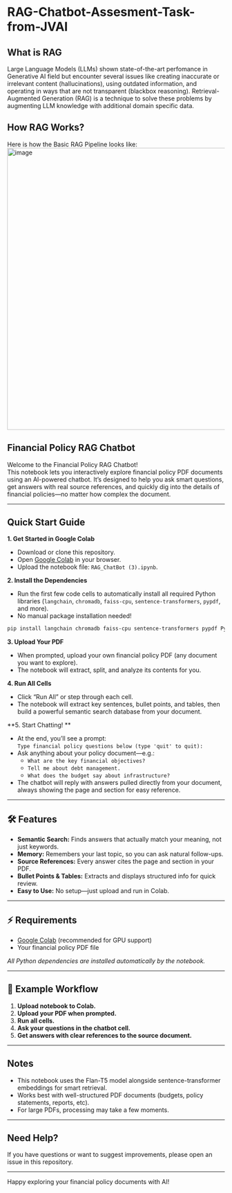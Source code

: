 # RAG-Chatbot-Assesment-Task-from-JVAI
## What is RAG
Large Language Models (LLMs) shown state-of-the-art perfomance in Generative AI field but encounter several issues like creating inaccurate or irrelevant content (hallucinations), using outdated information, and operating in ways that are not transparent (blackbox reasoning).
Retrieval-Augmented Generation (RAG) is a technique to solve these problems by augmenting LLM knowledge with additional domain specific data.

## How RAG Works?
Here is how the Basic RAG Pipeline looks like:
<img width="720" height="651" alt="image" src="https://github.com/user-attachments/assets/44e44cfc-42a4-481c-9748-90baeec99ade" />

## Financial Policy RAG Chatbot

Welcome to the Financial Policy RAG Chatbot!  
This notebook lets you interactively explore financial policy PDF documents using an AI-powered chatbot. It’s designed to help you ask smart questions, get answers with real source references, and quickly dig into the details of financial policies—no matter how complex the document.

---

## Quick Start Guide

**1. Get Started in Google Colab**

- Download or clone this repository.
- Open [Google Colab](https://colab.research.google.com/) in your browser.
- Upload the notebook file: `RAG_ChatBot (3).ipynb`.

**2. Install the Dependencies**

- Run the first few code cells to automatically install all required Python libraries (`langchain`, `chromadb`, `faiss-cpu`, `sentence-transformers`, `pypdf`, and more).
- No manual package installation needed!
 ```bash
pip install langchain chromadb faiss-cpu sentence-transformers pypdf PyPDF2 langchain_community
```
**3. Upload Your PDF**

- When prompted, upload your own financial policy PDF (any document you want to explore).
- The notebook will extract, split, and analyze its contents for you.

**4. Run All Cells**

- Click “Run All” or step through each cell.
- The notebook will extract key sentences, bullet points, and tables, then build a powerful semantic search database from your document.

**5. Start Chatting! **

- At the end, you’ll see a prompt:  
  `Type financial policy questions below (type 'quit' to quit):`
- Ask anything about your policy document—e.g.:
  - `What are the key financial objectives?`
  - `Tell me about debt management.`
  - `What does the budget say about infrastructure?`
- The chatbot will reply with answers pulled directly from your document, always showing the page and section for easy reference.

---

## 🛠️ Features

- **Semantic Search:** Finds answers that actually match your meaning, not just keywords.
- **Memory:** Remembers your last topic, so you can ask natural follow-ups.
- **Source References:** Every answer cites the page and section in your PDF.
- **Bullet Points & Tables:** Extracts and displays structured info for quick review.
- **Easy to Use:** No setup—just upload and run in Colab.

---

## ⚡ Requirements

- [Google Colab](https://colab.research.google.com/) (recommended for GPU support)
- Your financial policy PDF file

*All Python dependencies are installed automatically by the notebook.*

---

## 👀 Example Workflow

1. **Upload notebook to Colab.**
2. **Upload your PDF when prompted.**
3. **Run all cells.**
4. **Ask your questions in the chatbot cell.**
5. **Get answers with clear references to the source document.**

---

##  Notes

- This notebook uses the Flan-T5 model alongside sentence-transformer embeddings for smart retrieval.
- Works best with well-structured PDF documents (budgets, policy statements, reports, etc).
- For large PDFs, processing may take a few moments.

---

##  Need Help?

If you have questions or want to suggest improvements, please open an issue in this repository.

---

Happy exploring your financial policy documents with AI!
